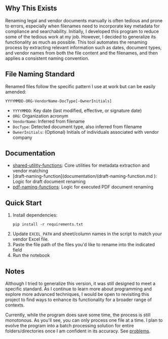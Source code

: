 ## Why This Exists

Renaming legal and vendor documents manually is often tedious and prone to errors, especially when filenames need to incorporate key metadata for compliance and searchability. Initially, I developed this program to reduce some of the tedious work at my job. However, I decided to generalize its functionality as much as possible. This tool automates the renaming process by extracting relevant information such as dates, document types, and vendor names from both the file content and the filenames, and then applies a consistent naming convention.

## File Naming Standard

Renamed files follow the specific pattern I use at work but can be easily amended: 

```
YYYYMMDD-ORG-VendorName-DocType[-OwnerInitials]
```
- `YYYYMMDD`: Key date (last modified, effective, or signature date)
- `ORG`: Organization acronym
- `VendorName`: Inferred from filename
- `DocType`: Detected document type, also inferred from filename
- `OwnerInitials`: (Optional) Initials of individuals associated with vendor company

## Documentation

- [shared-utility-functions](documentation/shared-utility-functions.md): Core utilities for metadata extraction and vendor matching
- [draft-naming-function](documentation/(draft-naming-function.md ): Logic for draft document renaming
- [pdf-naming-functions](documentation/pdf-naming-functions.md): Logic for executed PDF document renaming

## Quick Start

1. Install dependencies:
   ```
   pip install -r requirements.txt
   ```
2. Update `EXCEL_PATH` and sheet/column names in the script to match your vendor Excel file.
3. Paste the file path of the files you'd like to rename into the indicated field
4. Run the notebook

## Notes

Although I tried to generalize this version, it was still designed to meet a specific standard. As I continue to learn more about programming and explore more advanced techniques, I would be open to revisiting this project to find ways to enhance its functionality for a broader range of contexts.

Currently, while the program does save some time, the process is still monotonous. As you'll see, you can only process one file at a time. I plan to evolve the program into a batch processing solution for entire folders/directories once I am confident in its accuracy. See [problems](documentation/problems.md).
